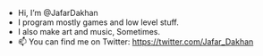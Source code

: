 - Hi, I’m @JafarDakhan
- I program mostly games and low level stuff.
- I also make art and music, Sometimes.
- 📫 You can find me on Twitter: https://twitter.com/Jafar_Dakhan

<!---
JafarDakhan/JafarDakhan is a ✨ special ✨ repository because its `README.md` (this file) appears on your GitHub profile.
You can click the Preview link to take a look at your changes.
--->

